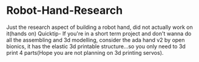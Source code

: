 # Robot-Hand-Research
Just the research aspect of building a robot hand,
did not actually work on it(hands on)
Quicktip- If you're in a short term project and don't wanna do all the assembling and 3d modelling, consider the ada hand v2 by open bionics, it has the elastic 3d printable structure...so you only need to 3d print 4 parts(Hope you are not planning on 3d printing servos).
